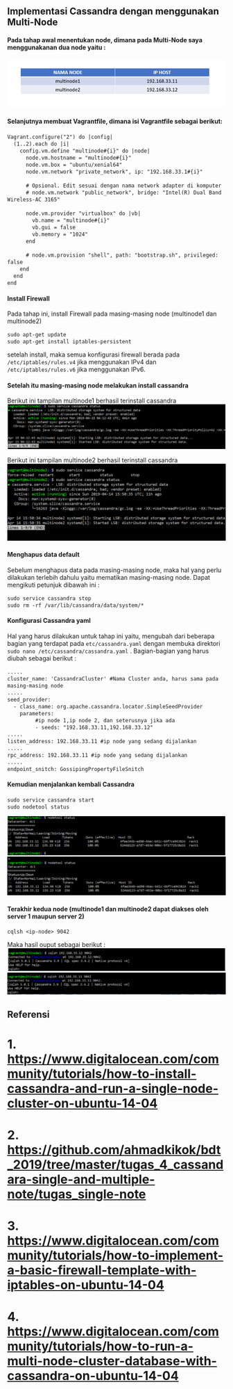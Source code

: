 ## Implementasi Cassandra dengan menggunakan Multi-Node
#### Pada tahap awal menentukan node, dimana pada Multi-Node saya menggunakanan dua node yaitu : 
  
![Hasil](tabelku.png)

#### Selanjutnya membuat Vagrantfile, dimana isi Vagrantfile sebagai berikut:
`````
Vagrant.configure("2") do |config|
  (1..2).each do |i|
    config.vm.define "multinode#{i}" do |node|
      node.vm.hostname = "multinode#{i}"
      node.vm.box = "ubuntu/xenial64"
      node.vm.network "private_network", ip: "192.168.33.1#{i}"

      # Opsional. Edit sesuai dengan nama network adapter di komputer
      # node.vm.network "public_network", bridge: "Intel(R) Dual Band Wireless-AC 3165"
      
      node.vm.provider "virtualbox" do |vb|
        vb.name = "multinode#{i}"
        vb.gui = false
        vb.memory = "1024"
      end

      # node.vm.provision "shell", path: "bootstrap.sh", privileged: false
    end
  end
end
`````
#### Install Firewall
Pada tahap ini, install Firewall pada masing-masing node (multinode1 dan multinode2)
`````
sudo apt-get update
sudo apt-get install iptables-persistent
`````
setelah install, maka semua konfigurasi firewall berada pada `````/etc/iptables/rules.v4````` jika menggunakan IPv4 dan `````/etc/iptables/rules.v6````` jika menggunakan IPv6.

#### Setelah itu masing-masing node melakukan install cassandra
Berikut ini tampilan multinode1 berhasil terinstall cassandra
![Hasil](multi1aktif.png)

Berikut ini tampilan multinode2 berhasil terinstall cassandra
![Hasil](multi2aktif.png)

#### Menghapus data default
Sebelum menghapus data pada masing-masing node, maka hal yang perlu dilakukan terlebih dahulu yaitu mematikan masing-masing node.
Dapat mengikuti petunjuk dibawah ini : 
`````
sudo service cassandra stop
sudo rm -rf /var/lib/cassandra/data/system/*
`````
#### Konfigurasi Cassandra yaml
Hal yang harus dilakukan untuk tahap ini yaitu, mengubah dari beberapa bagian yang terdapat pada `````etc/cassandra.yaml````` dengan membuka direktori `````sudo nano /etc/cassandra/cassandra.yaml````` . Bagian-bagian yang harus diubah sebagai berikut : 
`````
.....
cluster_name: 'CassandraCluster' #Nama Cluster anda, harus sama pada masing-masing node
.....
seed_provider:
  - class_name: org.apache.cassandra.locator.SimpleSeedProvider
    parameters:
         #ip node 1,ip node 2, dan seterusnya jika ada
         - seeds: "192.168.33.11,192.168.33.12"
.....
listen_address: 192.168.33.11 #ip node yang sedang dijalankan
.....
rpc_address: 192.168.33.11 #ip node yang sedang dijalankan
.....
endpoint_snitch: GossipingPropertyFileSnitch
`````
#### Kemudian menjalankan kembali Cassandra
`````
sudo service cassandra start
sudo nodetool status
`````
![Hasil](nodetoolsatu.PNG)
![Hasil](nodetooldua.PNG)

#### Terakhir kedua node (multinode1 dan multinode2 dapat diakses oleh server 1 maupun server 2)
`````
cqlsh <ip-node> 9042
`````
Maka hasil ouput sebagai berikut : 
![Hasil](cqlshsatu.PNG)
![Hasil](cqlshdua.PNG)

## Referensi
# 1. https://www.digitalocean.com/community/tutorials/how-to-install-cassandra-and-run-a-single-node-cluster-on-ubuntu-14-04
# 2. https://github.com/ahmadkikok/bdt_2019/tree/master/tugas_4_cassandara-single-and-multiple-note/tugas_single-note
# 3. https://www.digitalocean.com/community/tutorials/how-to-implement-a-basic-firewall-template-with-iptables-on-ubuntu-14-04
# 4. https://www.digitalocean.com/community/tutorials/how-to-run-a-multi-node-cluster-database-with-cassandra-on-ubuntu-14-04
 


